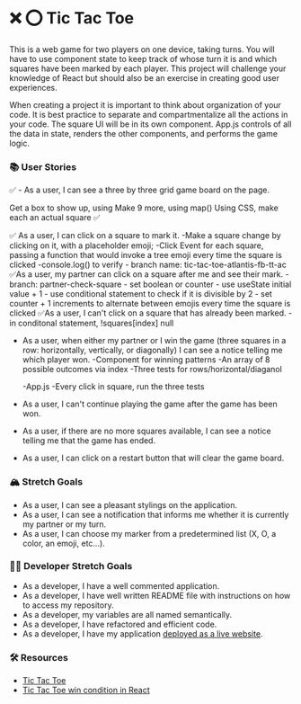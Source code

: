 # ❌ ⭕️ Tic Tac Toe

This is a web game for two players on one device, taking turns. You will have to use component state to keep track of whose turn it is and which squares have been marked by each player. This project will challenge your knowledge of React but should also be an exercise in creating good user experiences.

When creating a project it is important to think about organization of your code. It is best practice to separate and compartmentalize all the actions in your code. The square UI will be in its own component. App.js controls of all the data in state, renders the other components, and performs the game logic.

### 📚 User Stories


✅ - As a user, I can see a three by three grid game board on the page.

Get a box to show up, using <Square />
Make 9 more, using map()
Using CSS, make each an actual square
✅


✅ As a user, I can click on a square to mark it.
    -Make a square change by clicking on it, with a placeholder emoji;
    -Click Event for each square, passing a function that would invoke a tree emoji every time the square is clicked
    -console.log() to verify
    - branch name: tic-tac-toe-atlantis-fb-tt-ac
✅As a user, my partner can click on a square after me and see their mark.
    - branch: partner-check-square
    - set boolean or counter 
    - use useState initial value + 1
    - use conditional statement to check if it is divisible by 2
    - set counter + 1 increments to alternate between emojis every time the square is clicked
✅As a user, I can't click on a square that has already been marked.
    - in conditonal statement, !squares[index] null 
- As a user, when either my partner or I win the game (three squares in a row: horizontally, vertically, or diagonally) I can see a notice telling me which player won.
    -Component for winning patterns
        -An array of 8 possible outcomes via index
        -Three tests for rows/horizontal/diaganol 
    
    -App.js 
        -Every click in square, run the three tests 
    
- As a user, I can't continue playing the game after the game has been won.
- As a user, if there are no more squares available, I can see a notice telling me that the game has ended.
- As a user, I can click on a restart button that will clear the game board.

### 🏔 Stretch Goals

- As a user, I can see a pleasant stylings on the application.
- As a user, I can see a notification that informs me whether it is currently my partner or my turn.
- As a user, I can choose my marker from a predetermined list (X, O, a color, an emoji, etc...).

### 👩‍💻 Developer Stretch Goals

- As a developer, I have a well commented application.
- As a developer, I have well written README file with instructions on how to access my repository.
- As a developer, my variables are all named semantically.
- As a developer, I have refactored and efficient code.
- As a developer, I have my application [deployed as a live website](https://render.com/docs/deploy-create-react-app).

### 🛠 Resources

- [Tic Tac Toe](https://en.wikipedia.org/wiki/Tic-tac-toe)
- [Tic Tac Toe win condition in React](https://forum.freecodecamp.org/t/need-help-understanding-react-tic-tac-toe-winner-function/137840)
